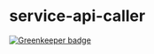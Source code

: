 # service-api-caller

[![Greenkeeper badge](https://badges.greenkeeper.io/engineforce/service-api-caller.svg)](https://greenkeeper.io/)